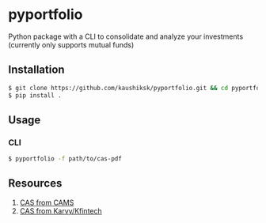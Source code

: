 # pyportfolio
Python package with a CLI to consolidate and analyze your investments (currently only supports mutual funds)

## Installation
```bash
$ git clone https://github.com/kaushiksk/pyportfolio.git && cd pyportfolio
$ pip install .
```


## Usage
### CLI
```bash
$ pyportfolio -f path/to/cas-pdf
```

## Resources
1. [CAS from CAMS](https://new.camsonline.com/Investors/Statements/Consolidated-Account-Statement)
2. [CAS from Karvy/Kfintech](https://mfs.kfintech.com/investor/General/ConsolidatedAccountStatement)

